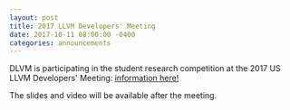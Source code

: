 ```yaml
---
layout: post
title: 2017 LLVM Developers' Meeting
date: 2017-10-11 08:00:00 -0400
categories: announcements
---
```

DLVM is participating in the student research competition at the 2017 US LLVM Developers' Meeting: [information here!](http://llvm.org/devmtg/2017-10/#src3)

The slides and video will be available after the meeting.